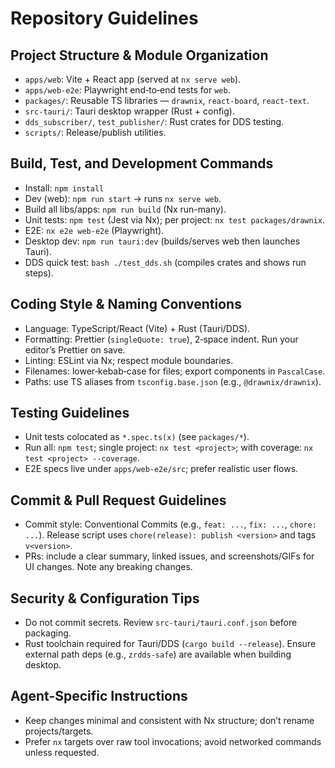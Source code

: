 # Repository Guidelines

## Project Structure & Module Organization
- `apps/web`: Vite + React app (served at `nx serve web`).
- `apps/web-e2e`: Playwright end‑to‑end tests for `web`.
- `packages/`: Reusable TS libraries — `drawnix`, `react-board`, `react-text`.
- `src-tauri/`: Tauri desktop wrapper (Rust + config).
- `dds_subscriber/`, `test_publisher/`: Rust crates for DDS testing.
- `scripts/`: Release/publish utilities.

## Build, Test, and Development Commands
- Install: `npm install`
- Dev (web): `npm run start` → runs `nx serve web`.
- Build all libs/apps: `npm run build` (Nx run-many).
- Unit tests: `npm test` (Jest via Nx); per project: `nx test packages/drawnix`.
- E2E: `nx e2e web-e2e` (Playwright).
- Desktop dev: `npm run tauri:dev` (builds/serves web then launches Tauri).
- DDS quick test: `bash ./test_dds.sh` (compiles crates and shows run steps).

## Coding Style & Naming Conventions
- Language: TypeScript/React (Vite) + Rust (Tauri/DDS).
- Formatting: Prettier (`singleQuote: true`), 2‑space indent. Run your editor’s Prettier on save.
- Linting: ESLint via Nx; respect module boundaries.
- Filenames: lower‑kebab‑case for files; export components in `PascalCase`.
- Paths: use TS aliases from `tsconfig.base.json` (e.g., `@drawnix/drawnix`).

## Testing Guidelines
- Unit tests colocated as `*.spec.ts(x)` (see `packages/*`).
- Run all: `npm test`; single project: `nx test <project>`; with coverage: `nx test <project> --coverage`.
- E2E specs live under `apps/web-e2e/src`; prefer realistic user flows.

## Commit & Pull Request Guidelines
- Commit style: Conventional Commits (e.g., `feat: ...`, `fix: ...`, `chore: ...`). Release script uses `chore(release): publish <version>` and tags `v<version>`.
- PRs: include a clear summary, linked issues, and screenshots/GIFs for UI changes. Note any breaking changes.

## Security & Configuration Tips
- Do not commit secrets. Review `src-tauri/tauri.conf.json` before packaging.
- Rust toolchain required for Tauri/DDS (`cargo build --release`). Ensure external path deps (e.g., `zrdds-safe`) are available when building desktop.

## Agent-Specific Instructions
- Keep changes minimal and consistent with Nx structure; don’t rename projects/targets.
- Prefer `nx` targets over raw tool invocations; avoid networked commands unless requested.
